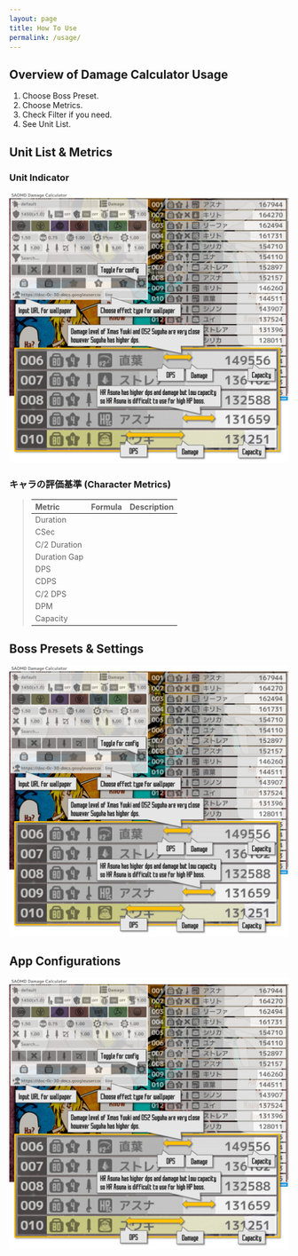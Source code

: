 ```yaml
---
layout: page
title: How To Use
permalink: /usage/
---
```

## Overview of Damage Calculator Usage
1. Choose Boss Preset.
2. Choose Metrics.
3. Check Filter if you need.
4. See Unit List.

## Unit List & Metrics
### Unit Indicator
![Metrics Indicator](/image/saomd%20dc%20help.jpg)

### キャラの評価基準 (Character Metrics)
> |Metric|Formula|Description|
> |:--|:--|:--|
> |Duration|||
> |CSec|||
> |C/2 Duration|||
> |Duration Gap|||
> |DPS|||
> |CDPS|||
> |C/2 DPS|||
> |DPM|||
> |Capacity|||

## Boss Presets & Settings
![Boss Setting](/image/saomd%20dc%20help.jpg)

## App Configurations
![App Configurations](/image/saomd%20dc%20help.jpg)


